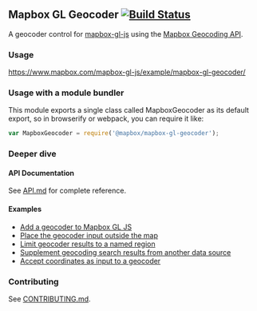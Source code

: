 Mapbox GL Geocoder [![Build Status](https://travis-ci.com/mapbox/mapbox-gl-geocoder.svg?branch=master)](https://travis-ci.com/mapbox/mapbox-gl-geocoder)
---

A geocoder control for [mapbox-gl-js](https://github.com/mapbox/mapbox-gl-js) using the [Mapbox Geocoding API](https://docs.mapbox.com/api/search/#geocoding).

### Usage

https://www.mapbox.com/mapbox-gl-js/example/mapbox-gl-geocoder/

### Usage with a module bundler

This module exports a single class called MapboxGeocoder as its default export,
so in browserify or webpack, you can require it like:

```js
var MapboxGeocoder = require('@mapbox/mapbox-gl-geocoder');
```

### Deeper dive

#### API Documentation

See [API.md](https://github.com/mapbox/mapbox-gl-geocoder/blob/master/API.md) for complete reference.

#### Examples

 - [Add a geocoder to Mapbox GL JS](https://www.mapbox.com/mapbox-gl-js/example/mapbox-gl-geocoder/)
 - [Place the geocoder input outside the map](https://www.mapbox.com/mapbox-gl-js/example/mapbox-gl-geocoder-outside-the-map/)
 - [Limit geocoder results to a named region](https://www.mapbox.com/mapbox-gl-js/example/mapbox-gl-geocoder-limit-region/)
 - [Supplement geocoding search results from another data source](https://www.mapbox.com/mapbox-gl-js/example/forward-geocode-custom-data/)
 - [Accept coordinates as input to a geocoder](https://www.mapbox.com/mapbox-gl-js/example/mapbox-gl-geocoder-accept-coordinates/)

### Contributing

See [CONTRIBUTING.md](https://github.com/mapbox/mapbox-gl-geocoder/blob/master/CONTRIBUTING.md).
